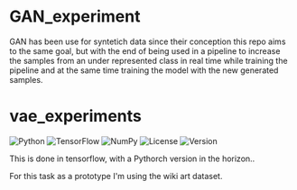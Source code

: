 # GAN_experiment

GAN has been use for syntetich data since their conception this repo aims to the same goal, but with the end of being used in a pipeline to increase the samples from an under represented class in real time while training the pipeline and at the same time training the model with the new generated samples.

# vae_experiments

![Python](https://img.shields.io/badge/Python-3.10-blue?logo=python&logoColor=white) ![TensorFlow](https://img.shields.io/badge/TensorFlow-2.10-orange?logo=tensorflow&logoColor=white) ![NumPy](https://img.shields.io/badge/NumPy-1.21-blue?logo=numpy&logoColor=white)
![License](https://img.shields.io/github/license/OWNER/REPO)
![Version](https://img.shields.io/github/v/release/OWNER/REPO)

This is done in tensorflow, with a Pythorch version in the horizon..

For this task as a prototype I'm using the wiki art dataset.
